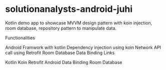 # solutionanalysts-android-juhi
Kotlin demo app to showcase MVVM design pattern with koin injection, room database, repository pattern to manipulate data.

Functionalities

Android Framwork with kotlin
Dependency injection using koin
Network API call using Retrofit
Room Database
Data Binding
Links

Kotlin
Koin
Retrofit
Android Data Binding
Room Database
